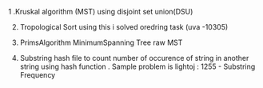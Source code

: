 
1 .Kruskal algorithm (MST) using disjoint set union(DSU)

2. Tropological Sort using this i solved oredring task (uva -10305)

3. PrimsAlgorithm MinimumSpanning Tree raw MST 
4. Substring hash file to count number of occurence of string in another 
string using hash function . Sample problem is lightoj : 1255 - Substring Frequency
